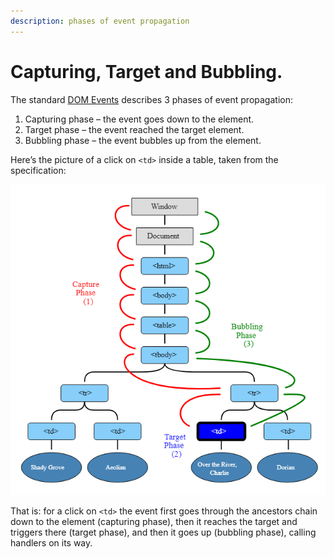 ```yaml
---
description: phases of event propagation
---
```


# Capturing, Target and Bubbling.

The standard [DOM Events](http://www.w3.org/TR/DOM-Level-3-Events/) describes 3 phases of event propagation:

1. Capturing phase – the event goes down to the element.
2. Target phase – the event reached the target element.
3. Bubbling phase – the event bubbles up from the element.

 Here’s the picture of a click on `<td>` inside a table, taken from the specification:

![](../.gitbook/assets/image%20%283%29.png)

 That is: for a click on `<td>` the event first goes through the ancestors chain down to the element \(capturing phase\), then it reaches the target and triggers there \(target phase\), and then it goes up \(bubbling phase\), calling handlers on its way.


